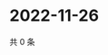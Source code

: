 # 2022-11-26

共 0 条

<!-- BEGIN WEIBO -->
<!-- 最后更新时间 Sat Nov 26 2022 05:12:58 GMT+0800 (China Standard Time) -->

<!-- END WEIBO -->
